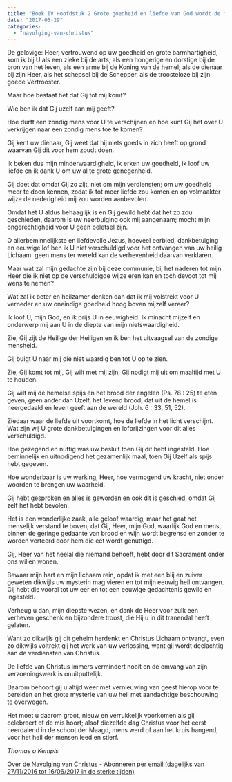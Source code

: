 ```yaml
---
title: "Boek IV Hoofdstuk 2 Grote goedheid en liefde van God wordt de mens in het Sacrament bewezen"
date: "2017-05-29"
categories: 
  - "navolging-van-christus"
---
```


De gelovige: Heer, vertrouwend op uw goedheid en grote barmhartigheid, kom ik bij U als een zieke bij de arts, als een hongerige en dorstige bij de bron van het leven, als een arme bij de Koning van de hemel; als de dienaar bij zijn Heer, als het schepsel bij de Schepper, als de troosteloze bij zijn goede Vertrooster.

Maar hoe bestaat het dat Gij tot mij komt?

Wie ben ik dat Gij uzelf aan mij geeft?

Hoe durft een zondig mens voor U te verschijnen en hoe kunt Gij het over U verkrijgen naar een zondig mens toe te komen?

Gij kent uw dienaar, Gij weet dat hij niets goeds in zich heeft op grond waarvan Gij dit voor hem zoudt doen.

Ik beken dus mijn minderwaardigheid, ik erken uw goedheid, ik loof uw liefde en ik dank U om uw al te grote genegenheid.

Gij doet dat omdat Gij zo zijt, niet om mijn verdiensten; om uw goedheid meer te doen kennen, zodat ik tot meer liefde zou komen en op volmaakter wijze de nederigheid mij zou worden aanbevolen.

Omdat het U aldus behaaglijk is en Gij gewild hebt dat het zo zou geschieden, daarom is uw neerbuiging ook mij aangenaam; mocht mijn ongerechtigheid voor U geen beletsel zijn.

O allerbeminnelijkste en liefdevolle Jezus, hoeveel eerbied, dankbetuiging en eeuwige lof ben ik U niet verschuldigd voor het ontvangen van uw heilig Lichaam: geen mens ter wereld kan de verhevenheid daarvan verklaren.

Maar wat zal mijn gedachte zijn bij deze communie, bij het naderen tot mijn Heer die ik niet op de verschuldigde wijze eren kan en toch devoot tot mij wens te nemen?

Wat zal ik beter en heilzamer denken dan dat ik mij volstrekt voor U verneder en uw oneindige goedheid hoog boven mijzelf vereer?

Ik loof U, mijn God, en ik prijs U in eeuwigheid. Ik minacht mijzelf en onderwerp mij aan U in de diepte van mijn nietswaardigheid.

Zie, Gij zijt de Heilige der Heiligen en ik ben het uitvaagsel van de zondige mensheid.

Gij buigt U naar mij die niet waardig ben tot U op te zien.

Zie, Gij komt tot mij, Gij wilt met mij zijn, Gij nodigt mij uit om maaltijd met U te houden.

Gij wilt mij de hemelse spijs en het brood der engelen (Ps. 78 : 25) te eten geven, geen ander dan Uzelf, het levend brood, dat uit de hemel is neergedaald en leven geeft aan de wereld (Joh. 6 : 33, 51, 52).

Ziedaar waar de liefde uit voortkomt, hoe de liefde in het licht verschijnt. Wat zijn wij U grote dankbetuigingen en lofprijzingen voor dit alles verschuldigd.

Hoe gezegend en nuttig was uw besluit toen Gij dit hebt ingesteld. Hoe beminnelijk en uitnodigend het gezamenlijk maal, toen Gij Uzelf als spijs hebt gegeven.

Hoe wonderbaar is uw werking, Heer, hoe vermogend uw kracht, niet onder woorden te brengen uw waarheid.

Gij hebt gesproken en alles is geworden en ook dit is geschied, omdat Gij zelf het hebt bevolen.

Het is een wonderlijke zaak, alle geloof waardig, maar het gaat het menselijk verstand te boven, dat Gij, Heer, mijn God, waarlijk God en mens, binnen de geringe gedaante van brood en wijn wordt begrensd en zonder te worden verteerd door hem die eet wordt genuttigd.

Gij, Heer van het heelal die niemand behoeft, hebt door dit Sacrament onder ons willen wonen.

Bewaar mijn hart en mijn lichaam rein, opdat ik met een blij en zuiver geweten dikwijls uw mysterin mag vieren en tot mijn eeuwig heil ontvangen. Gij hebt die vooral tot uw eer en tot een eeuwige gedachtenis gewild en ingesteld.

Verheug u dan, mijn diepste wezen, en dank de Heer voor zulk een verheven geschenk en bijzondere troost, die Hij u in dit tranendal heeft gelaten.

Want zo dikwijls gij dit geheim herdenkt en Christus Lichaam ontvangt, even zo dikwijls voltrekt gij het werk van uw verlossing, want gij wordt deelachtig aan de verdiensten van Christus.

De liefde van Christus immers vermindert nooit en de omvang van zijn verzoeningswerk is onuitputtelijk.

Daarom behoort gij u altijd weer met vernieuwing van geest hierop voor te bereiden en het grote mysterie van uw heil met aandachtige beschouwing te overwegen.

Het moet u daarom groot, nieuw en verrukkelijk voorkomen als gij celebreert of de mis hoort; alsof diezelfde dag Christus voor het eerst neerdalend in de schoot der Maagd, mens werd of aan het kruis hangend, voor het heil der mensen leed en stierf.

_Thomas a Kempis_

[Over de Navolging van Christus](/blog/de-navolging-van-christus-in-de-sterke-tijden/) - [Abonneren per email (dagelijks van 27/11/2016 tot 16/06/2017 in de sterke tijden)](http://eepurl.com/cg9VGT)
